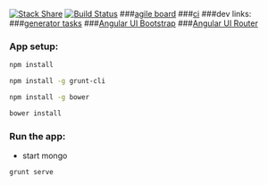 [![Stack Share](http://img.shields.io/badge/tech-stack-0690fa.svg?style=flat)](http://stackshare.io/quasiunafantasia/pets-proj)
[![Build Status](https://travis-ci.org/quasiunafantasia/pet-shelter.svg?branch=master)](https://travis-ci.org/quasiunafantasia/pet-shelter)
###[agile board](https://trello.com/b/r8VtWxEG/our-board)
###[ci](http://petsshelter-petsshelter.rhcloud.com/)
###dev links:
###[generator tasks](https://github.com/DaftMonk/generator-angular-fullstack#app)
###[Angular UI Bootstrap](http://angular-ui.github.io/bootstrap/)
###[Angular UI Router](https://github.com/angular-ui/ui-router)

### App setup:
 ``` bash
npm install 
```
``` bash
npm install -g grunt-cli
```
``` bash
npm install -g bower
```

``` bash
bower install 
```
### Run the app:
* start mongo
``` bash
grunt serve 
```

